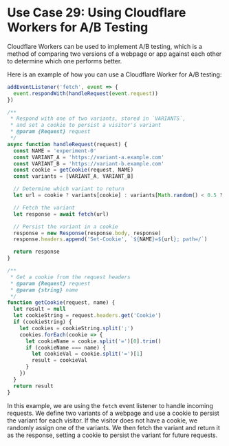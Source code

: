 # Use Case 29: Using Cloudflare Workers for A/B Testing

Cloudflare Workers can be used to implement A/B testing, which is a method of comparing two versions of a webpage or app against each other to determine which one performs better.

Here is an example of how you can use a Cloudflare Worker for A/B testing:

```javascript
addEventListener('fetch', event => {
  event.respondWith(handleRequest(event.request))
})

/**
 * Respond with one of two variants, stored in `VARIANTS`,
 * and set a cookie to persist a visitor's variant
 * @param {Request} request
 */
async function handleRequest(request) {
  const NAME = 'experiment-0'
  const VARIANT_A = 'https://variant-a.example.com'
  const VARIANT_B = 'https://variant-b.example.com'
  const cookie = getCookie(request, NAME)
  const variants = [VARIANT_A, VARIANT_B]

  // Determine which variant to return
  let url = cookie ? variants[cookie] : variants[Math.random() < 0.5 ? 0 : 1]

  // Fetch the variant
  let response = await fetch(url)

  // Persist the variant in a cookie
  response = new Response(response.body, response)
  response.headers.append('Set-Cookie', `${NAME}=${url}; path=/`)

  return response
}

/**
 * Get a cookie from the request headers
 * @param {Request} request
 * @param {string} name
 */
function getCookie(request, name) {
  let result = null
  let cookieString = request.headers.get('Cookie')
  if (cookieString) {
    let cookies = cookieString.split(';')
    cookies.forEach(cookie => {
      let cookieName = cookie.split('=')[0].trim()
      if (cookieName === name) {
        let cookieVal = cookie.split('=')[1]
        result = cookieVal
      }
    })
  }
  return result
}
```

In this example, we are using the `fetch` event listener to handle incoming requests. We define two variants of a webpage and use a cookie to persist the variant for each visitor. If the visitor does not have a cookie, we randomly assign one of the variants. We then fetch the variant and return it as the response, setting a cookie to persist the variant for future requests.